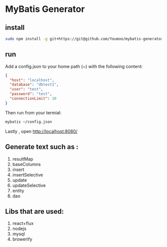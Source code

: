 MyBatis Generator
=================

## install
```bash 
sudo npm install -g git+https://git@github.com/Youmoo/mybatis-generator.git
```
## run
Add a config.json to your home  path (~) with the following content:
```json
{
  "host": "localhost",
  "database": "dbtest1",
  "user": "test",
  "password": "test",
  "connectionLimit": 10
}
```
Then run from your termial:
```bash
mybatis ~/config.json
```
Lastly , open [http://localhost:8080/](http://localhost:8080/)

## Generate text such as :

1. resultMap
2. baseColumns
3. insert
4. insertSelective
5. update
6. updateSelective
7. entity
8. dao

## Libs that are used:
1. react+flux
2. nodejs
3. mysql
4. browerify